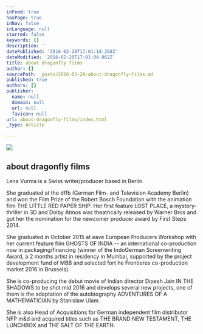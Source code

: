 ```yaml
---
inFeed: true
hasPage: true
inNav: false
inLanguage: null
starred: false
keywords: []
description: ''
datePublished: '2016-02-20T17:01:18.268Z'
dateModified: '2016-02-20T17:01:04.962Z'
title: about dragonfly films
author: []
sourcePath: _posts/2016-02-20-about-dragonfly-films.md
published: true
authors: []
publisher:
  name: null
  domain: null
  url: null
  favicon: null
url: about-dragonfly-films/index.html
_type: Article

---
```

![](https://the-grid-user-content.s3-us-west-2.amazonaws.com/dcfb753b-97db-46f1-a261-2541b0c63472.jpg)

## about dragonfly films

Lena Vurma is a Swiss writer/producer based in Berlin. 

She graduated at the dffb (German Film- and Television Academy Berlin) and won the Film Prize of the Robert Bosch Foundation with the animation film THE LITTLE RED PAPER SHIP. Her first feature LOST PLACE, a mystery-thriller in 3D and Dolby Atmos was theatrically released by Warner Bros and got her the nomination for the newcomer producer award by First Steps 2014\. 

She graduated in October 2015 at eave European Producers Workshop with her current feature film GHOSTS OF INDIA -- an international co-production now in packaging/financing (winner of the IndoGerman Screenwriting Award, a 2 months artist in residency in Mumbai, supported by the project development fund of MBB and selected fort he Frontieres co-production market 2016 in Brussels).

She is co-producing the debut movie of Indian director Dipesh Jain IN THE SHADOWS to be shot mid 2016 and develops several new projects, one of them is the adaptation of the autobiography ADVENTURES OF A MATHEMATICIAN by Stanislaw Ulam.

She is also Head of Acquisitions for German independent film distributor NFP m&d and acquired titles such as THE BRAND NEW TESTAMENT, THE LUNCHBOX and THE SALT OF THE EARTH.